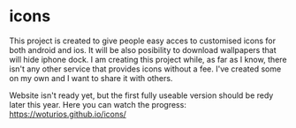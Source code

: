 # icons
This project is created to give people easy acces to customised icons for both android and ios.
It will be also posibility to download wallpapers that will hide iphone dock.
I am creating this project while, as far as I know, there isn't any other service that provides icons without a fee.
I've created some on my own and I want to share it with others.

Website isn't ready yet, but the first fully useable version should be redy later this year.
Here you can watch the progress: https://woturios.github.io/icons/
